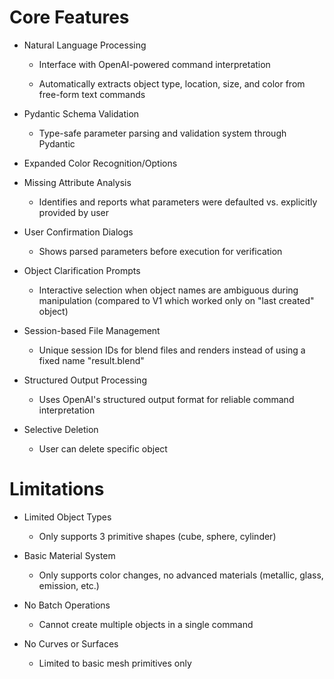 # Core Features
- Natural Language Processing
  - Interface with OpenAI-powered command interpretation

  - Automatically extracts object type, location, size, and color from free-form text commands
- Pydantic Schema Validation
  - Type-safe parameter parsing and validation system through Pydantic

- Expanded Color Recognition/Options

- Missing Attribute Analysis
  - Identifies and reports what parameters were defaulted vs. explicitly provided by user

- User Confirmation Dialogs
  - Shows parsed parameters before execution for verification

- Object Clarification Prompts
  - Interactive selection when object names are ambiguous during manipulation (compared to V1 which worked only on "last created" object)

- Session-based File Management
  - Unique session IDs for blend files and renders instead of using a fixed name "result.blend"

- Structured Output Processing
  - Uses OpenAI's structured output format for reliable command interpretation

- Selective Deletion
    -  User can delete specific object

# Limitations
- Limited Object Types
  - Only supports 3 primitive shapes (cube, sphere, cylinder)

- Basic Material System
  - Only supports color changes, no advanced materials (metallic, glass, emission, etc.)

- No Batch Operations
  - Cannot create multiple objects in a single command
  
- No Curves or Surfaces
  - Limited to basic mesh primitives only